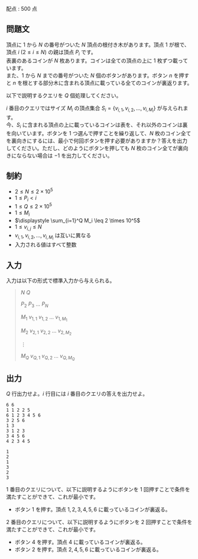 配点 : $500$ 点

## 問題文

頂点に $1$ から $N$ の番号がついた $N$ 頂点の根付き木があります。頂点 $1$ が根で、頂点 $i$ $(2 \leq i \leq N)$ の親は頂点 $P_i$ です。<br>
表裏のあるコインが $N$ 枚あります。コインは全ての頂点の上に $1$ 枚ずつ載っています。<br>
また、$1$ から $N$ までの番号がついた $N$ 個のボタンがあります。ボタン $n$ を押すと $n$ を根とする部分木に含まれる頂点に載っている全てのコインが裏返ります。

以下で説明するクエリを $Q$ 個処理してください。

$i$ 番目のクエリではサイズ $M_i$ の頂点集合 $S_i = \lbrace v_{i,1}, v_{i,2},\dots, v_{i,M_i} \rbrace$ が与えられます。<br>
今、$S_i$ に含まれる頂点の上に載っているコインは表を、それ以外のコインは裏を向いています。ボタンを $1$ つ選んで押すことを繰り返して、$N$ 枚のコイン全てを裏向きにするには、最小で何回ボタンを押す必要がありますか？答えを出力してください。ただし、どのようにボタンを押しても $N$ 枚のコイン全てが裏向きにならない場合は $-1$ を出力してください。

## 制約

- $2 \leq N \leq 2 \times 10^5$
- $1 \leq P_i \lt i$
- $1 \leq Q \leq 2 \times 10^5$
- $1 \leq M_i$
- $\displaystyle \sum_{i=1}^Q M_i \leq 2 \times 10^5$
- $1 \leq v_{i,j} \leq N$
- $v_{i,1}, v_{i,2},\dots,v_{i,M_i}$ は互いに異なる
- 入力される値はすべて整数

## 入力

入力は以下の形式で標準入力から与えられる。

> $N$ $Q$
> 
> $P_2$ $P_3$ $\dots$ $P_N$
> 
> $M_1$ $v_{1,1}$ $v_{1,2}$ $\dots$ $v_{1,M_1}$
> 
> $M_2$ $v_{2,1}$ $v_{2,2}$ $\dots$ $v_{2,M_2}$
> 
> $\vdots$
> 
> $M_Q$ $v_{Q,1}$ $v_{Q,2}$ $\dots$ $v_{Q,M_Q}$

## 出力

$Q$ 行出力せよ。$i$ 行目には $i$ 番目のクエリの答えを出力せよ。

```input1
6 6
1 1 2 2 5
6 1 2 3 4 5 6
3 2 5 6
1 3
3 1 2 3
3 4 5 6
4 2 3 4 5
```

```output1
1
2
1
3
2
3
```

$1$ 番目のクエリについて、以下に説明するようにボタンを $1$ 回押すことで条件を満たすことができて、これが最小です。

- ボタン $1$ を押す。頂点 $1,2,3,4,5,6$ に載っているコインが裏返る。

$2$ 番目のクエリについて、以下に説明するようにボタンを $2$ 回押すことで条件を満たすことができて、これが最小です。

- ボタン $4$ を押す。頂点 $4$ に載っているコインが裏返る。
- ボタン $2$ を押す。頂点 $2,4,5,6$ に載っているコインが裏返る。